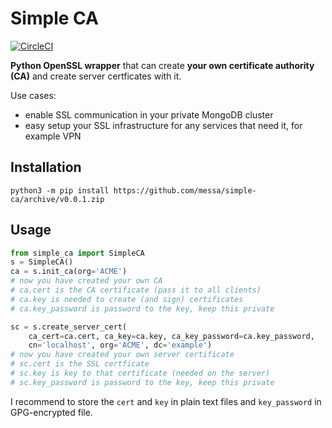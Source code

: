 Simple CA
=========

[![CircleCI](https://circleci.com/gh/messa/simple-ca/tree/master.svg?style=svg&circle-token=e4477fd084dccd6c615d8917b6c86ff76ae0ca26)](https://circleci.com/gh/messa/simple-ca/tree/master)

__Python OpenSSL wrapper__ that can create __your own certificate authority (CA)__ and create server certficates with it.

Use cases:

- enable SSL communication in your private MongoDB cluster
- easy setup your SSL infrastructure for any services that need it, for example VPN


Installation
------------

```console
python3 -m pip install https://github.com/messa/simple-ca/archive/v0.0.1.zip
```


Usage
-----

```python
from simple_ca import SimpleCA
s = SimpleCA()
ca = s.init_ca(org='ACME')
# now you have created your own CA
# ca.cert is the CA certificate (pass it to all clients)
# ca.key is needed to create (and sign) certificates
# ca.key_password is password to the key, keep this private

sc = s.create_server_cert(
    ca_cert=ca.cert, ca_key=ca.key, ca_key_password=ca.key_password,
    cn='localhost', org='ACME', dc='example')
# now you have created your own server certificate
# sc.cert is the SSL certficate
# sc.key is key to that certificate (needed on the server)
# sc.key_password is password to the key, keep this private
```

I recommend to store the `cert` and `key` in plain text files and `key_password` in GPG-encrypted file.

